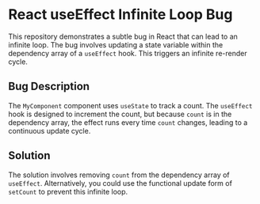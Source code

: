 # React useEffect Infinite Loop Bug

This repository demonstrates a subtle bug in React that can lead to an infinite loop. The bug involves updating a state variable within the dependency array of a `useEffect` hook. This triggers an infinite re-render cycle.

## Bug Description

The `MyComponent` component uses `useState` to track a count. The `useEffect` hook is designed to increment the count, but because `count` is in the dependency array, the effect runs every time `count` changes, leading to a continuous update cycle.

## Solution

The solution involves removing `count` from the dependency array of `useEffect`. Alternatively, you could use the functional update form of `setCount` to prevent this infinite loop.